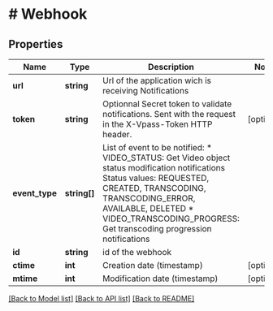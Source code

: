 # # Webhook

## Properties

Name | Type | Description | Notes
------------ | ------------- | ------------- | -------------
**url** | **string** | Url of the application wich is receiving Notifications |
**token** | **string** | Optionnal Secret token to validate notifications. Sent with the request in the X-Vpass-Token HTTP header. | [optional]
**event_type** | **string[]** | List of event to be notified:   * VIDEO_STATUS: Get Video object status modification notifications   Status values: REQUESTED, CREATED, TRANSCODING, TRANSCODING_ERROR, AVAILABLE, DELETED   * VIDEO_TRANSCODING_PROGRESS: Get transcoding progression notifications |
**id** | **string** | id of the webhook |
**ctime** | **int** | Creation date (timestamp) | [optional]
**mtime** | **int** | Modification date (timestamp) | [optional]

[[Back to Model list]](../../README.md#models) [[Back to API list]](../../README.md#endpoints) [[Back to README]](../../README.md)
